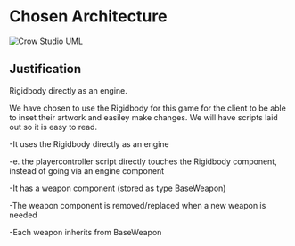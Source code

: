 # Chosen Architecture

![Crow Studio UML](https://github.com/BenShackell/SGD213_Task-2-Wiki/assets/132724681/a97c7c3d-659d-4432-96f0-32e6dc3c513b)

## Justification
Rigidbody directly as an engine.

We have chosen to use the Rigidbody for this game for the client to be able to inset their artwork and easiley make changes. We will have scripts laid out so it is easy to read. 

-It uses the Rigidbody directly as an engine

-e. the playercontroller script directly touches the Rigidbody component, instead of going via an engine component

-It has a weapon component (stored as type BaseWeapon)

-The weapon component is removed/replaced when a new weapon is needed

-Each weapon inherits from BaseWeapon
